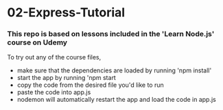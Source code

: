 # 02-Express-Tutorial

### This repo is based on lessons included in the 'Learn Node.js' course on Udemy

To try out any of the course files, 
<ul>
  <li>make sure that the dependencies are loaded by running 'npm install'</li>
  <li>start the app by running 'npm start</li>
  <li>copy the code from the desired file you'd like to run</li>
  <li>paste the code into app.js</li>
  <li>nodemon will automatically restart the app and load the code in app.js</li>
</ul>
